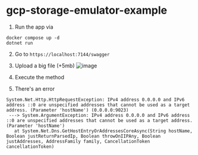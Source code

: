 # gcp-storage-emulator-example

1. Run the app via 
```
docker compose up -d 
dotnet run
```

2. Go to `https://localhost:7144/swagger`


3. Upload a big file (+5mb)
![image](https://user-images.githubusercontent.com/33404585/197570405-46d7166c-cac4-4fd5-8853-7779504090d9.png)

4. Execute the method

5. There's an error

```
System.Net.Http.HttpRequestException: IPv4 address 0.0.0.0 and IPv6 address ::0 are unspecified addresses that cannot be used as a target address. (Parameter 'hostName') (0.0.0.0:9023)
 ---> System.ArgumentException: IPv4 address 0.0.0.0 and IPv6 address ::0 are unspecified addresses that cannot be used as a target address. (Parameter 'hostName')
   at System.Net.Dns.GetHostEntryOrAddressesCoreAsync(String hostName, Boolean justReturnParsedIp, Boolean throwOnIIPAny, Boolean justAddresses, AddressFamily family, CancellationToken cancellationToken)
```

